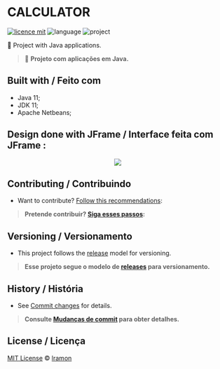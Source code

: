 # CALCULATOR
[![licence mit](https://img.shields.io/badge/licence-MIT-blue.svg)](https://github.com/Maiconrq/INMTE/blob/main/LICENSE)
![language](https://img.shields.io/badge/java-only-yellow)
![project](https://img.shields.io/badge/project-calculator-red)


:rocket: Project with Java applications. 

> :rocket: **Projeto com aplicações em Java.**

## Built with / Feito com
- Java 11;
- JDK 11;
- Apache Netbeans;
## Design done with JFrame / Interface feita com JFrame :

<div align ="center"> 
  <img src="https://github.com/lramon2001/Calculator/blob/code/calculadora.jpg">
</div>


## Contributing / Contribuindo

- Want to contribute? [Follow this recommendations](./CONTRIBUTING.md):  

> **Pretende contribuir? [Siga esses passos](./CONTRIBUTING.md):**

## Versioning / Versionamento
- This project follows the [release](https://github.com/lramon2001/Calculator/releases/tag/calculadorav1.0) model for versioning.

> **Esse projeto segue o modelo de [releases](https://github.com/lramon2001/Calculator/releases/tag/calculadorav1.0) para versionamento.**


## History / História
- See [Commit changes](https://github.com/lramon2001/Calculator/commits/main) for details.

> **Consulte [Mudanças de commit](https://github.com/lramon2001/Calculator/commits/main) para obter detalhes.**

## License / Licença
[MIT License](https://github.com/lramon2001/Calculator/blob/code/LICENSE) © [lramon](https://github.com/lramon2001)


